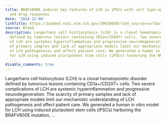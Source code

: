 ```yaml
---
title: BRAFV600E induces key features of LCH in iPSCs with cell type-specific phenotypes
  and drug responses
date: '2024-12-04'
linkTitle: https://pubmed.ncbi.nlm.nih.gov/39630039/?utm_source=curl&utm_medium=rss&utm_campaign=journals&utm_content=7603509&fc=None&ff=20241204174910&v=2.18.0.post9+e462414
source: Blood
description: Langerhans cell histiocytosis (LCH) is a clonal hematopoietic disorder
  defined by tumorous lesions containing CD1a+/CD207+ cells. Two severe complications
  of LCH are systemic hyperinflammation and progressive neurodegeneration. The scarcity
  of primary samples and lack of appropriate models limit our mechanistic understanding
  of LCH pathogenesis and affect patient care. We generated a human in vitro model
  for LCH using induced pluripotent stem cells (iPSCs) harboring the BRAFV600E mutation,
  ...
disable_comments: true
---
```

Langerhans cell histiocytosis (LCH) is a clonal hematopoietic disorder defined by tumorous lesions containing CD1a+/CD207+ cells. Two severe complications of LCH are systemic hyperinflammation and progressive neurodegeneration. The scarcity of primary samples and lack of appropriate models limit our mechanistic understanding of LCH pathogenesis and affect patient care. We generated a human in vitro model for LCH using induced pluripotent stem cells (iPSCs) harboring the BRAFV600E mutation, ...